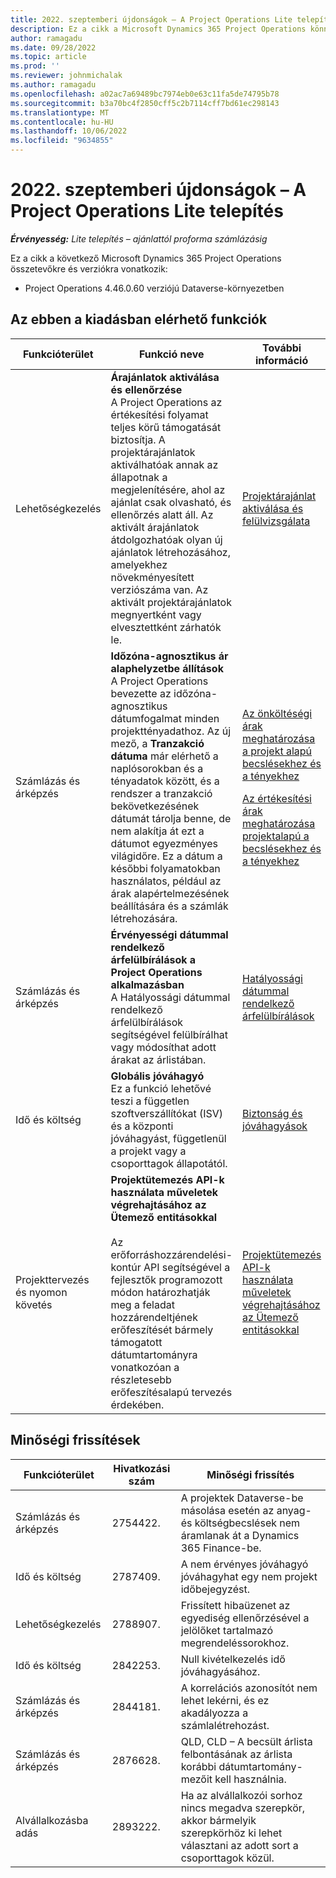 ```yaml
---
title: 2022. szeptemberi újdonságok – A Project Operations Lite telepítés
description: Ez a cikk a Microsoft Dynamics 365 Project Operations könnyű telepítés 2022. szeptemberi kiadásában elérhető minőségi frissítésekről nyújt tájékoztatást.
author: ramagadu
ms.date: 09/28/2022
ms.topic: article
ms.prod: ''
ms.reviewer: johnmichalak
ms.author: ramagadu
ms.openlocfilehash: a02ac7a69489bc7974eb0e63c11fa5de74795b78
ms.sourcegitcommit: b3a70bc4f2850cff5c2b7114cff7bd61ec298143
ms.translationtype: MT
ms.contentlocale: hu-HU
ms.lasthandoff: 10/06/2022
ms.locfileid: "9634855"
---
```

# <a name="whats-new-september-2022---project-operations-lite-deployment"></a>2022. szeptemberi újdonságok – A Project Operations Lite telepítés

_**Érvényesség:** Lite telepítés – ajánlattól proforma számlázásig_

Ez a cikk a következő Microsoft Dynamics 365 Project Operations összetevőkre és verziókra vonatkozik:

- Project Operations 4.46.0.60 verziójú Dataverse-környezetben

## <a name="features-included-in-this-release"></a>Az ebben a kiadásban elérhető funkciók

| Funkcióterület | Funkció neve | További információ |
| --- | --- | --- |
| Lehetőségkezelés | **Árajánlatok aktiválása és ellenőrzése**<br>A Project Operations az értékesítési folyamat teljes körű támogatását biztosítja. A projektárajánlatok aktiválhatóak annak az állapotnak a megjelenítésére, ahol az ajánlat csak olvasható, és ellenőrzés alatt áll. Az aktivált árajánlatok átdolgozhatóak olyan új ajánlatok létrehozásához, amelyekhez növekményesített verziószáma van. Az aktivált projektárajánlatok megnyertként vagy elvesztettként zárhatók le. | [Projektárajánlat aktiválása és felülvizsgálata](/dynamics365/project-operations/sales/activation-and-revision) |
| Számlázás és árképzés | **Időzóna-agnosztikus ár alaphelyzetbe állítások**<br>A Project Operations bevezette az időzóna-agnosztikus dátumfogalmat minden projekttényadathoz. Az új mező, a **Tranzakció dátuma** már elérhető a naplósorokban és a tényadatok között, és a rendszer a tranzakció bekövetkezésének dátumát tárolja benne, de nem alakítja át ezt a dátumot egyezményes világidőre. Ez a dátum a későbbi folyamatokban használatos, például az árak alapértelmezésének beállítására és a számlák létrehozására. | <p>[Az önköltéségi árak meghatározása a projekt alapú becslésekhez és a tényekhez](/dynamics365/project-operations/pro/pricing-costing/cost-price-resolution-sales)</p><p>[Az értékesítési árak meghatározása projektalapú a becslésekhez és a tényekhez](/dynamics365/project-operations/pro/pricing-costing/sales-price-resolution-sales)</p> |
| Számlázás és árképzés | **Érvényességi dátummal rendelkező árfelülbírálások a Project Operations alkalmazásban**<br>A Hatályossági dátummal rendelkező árfelülbírálások segítségével felülbírálhat vagy módosíthat adott árakat az árlistában. | [Hatályossági dátummal rendelkező árfelülbírálások](/dynamics365/project-operations/pricing-costing/dateffective_price_overrides) |
| Idő és költség | **Globális jóváhagyó**<br>Ez a funkció lehetővé teszi a független szoftverszállítókat (ISV) és a központi jóváhagyást, függetlenül a projekt vagy a csoporttagok állapotától. | [Biztonság és jóváhagyások](/dynamics365/project-operations/approvals/approvals-security) |
|Projekttervezés és nyomon követés|**Projektütemezés API-k használata műveletek végrehajtásához az Ütemező entitásokkal** </br> </br>Az erőforráshozzárendelési-kontúr API segítségével a fejlesztők programozott módon határozhatják meg a feladat hozzárendeltjének erőfeszítését bármely támogatott dátumtartományra vonatkozóan a részletesebb erőfeszítésalapú tervezés érdekében.|[Projektütemezés API-k használata műveletek végrehajtásához az Ütemező entitásokkal](/dynamics365/project-operations/project-management/schedule-api-preview)|

## <a name="quality-updates"></a>Minőségi frissítések

| Funkcióterület | Hivatkozási szám | Minőségi frissítés |
| --- | --- | --- |
| Számlázás és árképzés | 2754422. | A projektek Dataverse-be másolása esetén az anyag- és költségbecslések nem áramlanak át a Dynamics 365 Finance-be. |
| Idő és költség | 2787409. | A nem érvényes jóváhagyó jóváhagyhat egy nem projekt időbejegyzést. |
| Lehetőségkezelés | 2788907. | Frissített hibaüzenet az egyediség ellenőrzésével a jelölőket tartalmazó megrendeléssorokhoz. |
| Idő és költség | 2842253. | Null kivételkezelés idő jóváhagyásához. |
| Számlázás és árképzés | 2844181. | A korrelációs azonosítót nem lehet lekérni, és ez akadályozza a számlalétrehozást. |
| Számlázás és árképzés | 2876628. | QLD, CLD – A becsült árlista felbontásának az árlista korábbi dátumtartomány-mezőit kell használnia. |
| Alvállalkozásba adás | 2893222. | Ha az alvállalkozói sorhoz nincs megadva szerepkör, akkor bármelyik szerepkörhöz ki lehet választani az adott sort a csoporttagok közül. |
